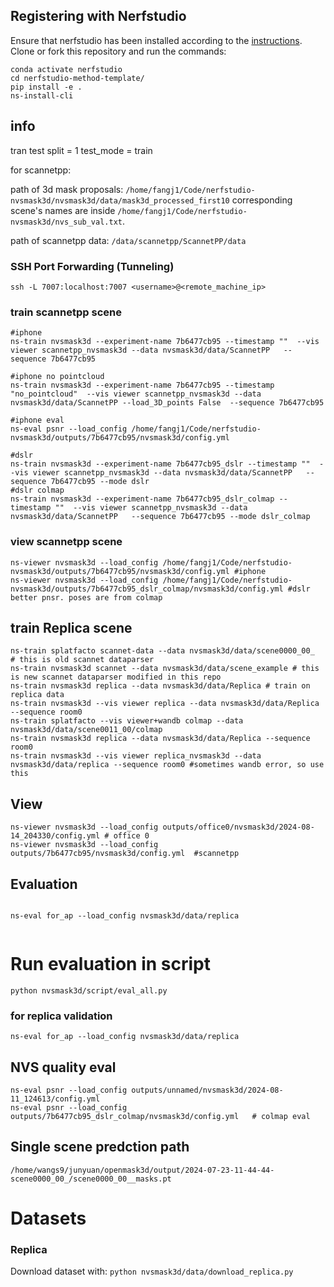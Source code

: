 ## Registering with Nerfstudio
Ensure that nerfstudio has been installed according to the [instructions](https://docs.nerf.studio/en/latest/quickstart/installation.html). Clone or fork this repository and run the commands:

```
conda activate nerfstudio
cd nerfstudio-method-template/
pip install -e .
ns-install-cli
```
## info
tran test split = 1
test_mode = train

for scannetpp:

path of 3d mask proposals: ```/home/fangj1/Code/nerfstudio-nvsmask3d/nvsmask3d/data/mask3d_processed_first10``` corresponding scene's names are inside ```/home/fangj1/Code/nerfstudio-nvsmask3d/nvs_sub_val.txt```.

path of scannetpp data: ```/data/scannetpp/ScannetPP/data```

### SSH Port Forwarding (Tunneling)
``` 
ssh -L 7007:localhost:7007 <username>@<remote_machine_ip>
```

### train scannetpp scene
```
#iphone 
ns-train nvsmask3d --experiment-name 7b6477cb95 --timestamp ""  --vis viewer scannetpp_nvsmask3d --data nvsmask3d/data/ScannetPP   --sequence 7b6477cb95 

#iphone no pointcloud
ns-train nvsmask3d --experiment-name 7b6477cb95 --timestamp "no_pointcloud"  --vis viewer scannetpp_nvsmask3d --data nvsmask3d/data/ScannetPP --load_3D_points False  --sequence 7b6477cb95

#iphone eval
ns-eval psnr --load_config /home/fangj1/Code/nerfstudio-nvsmask3d/outputs/7b6477cb95/nvsmask3d/config.yml

#dslr
ns-train nvsmask3d --experiment-name 7b6477cb95_dslr --timestamp ""  --vis viewer scannetpp_nvsmask3d --data nvsmask3d/data/ScannetPP   --sequence 7b6477cb95 --mode dslr
#dslr colmap
ns-train nvsmask3d --experiment-name 7b6477cb95_dslr_colmap --timestamp ""  --vis viewer scannetpp_nvsmask3d --data nvsmask3d/data/ScannetPP   --sequence 7b6477cb95 --mode dslr_colmap
```
### view scannetpp scene
```
ns-viewer nvsmask3d --load_config /home/fangj1/Code/nerfstudio-nvsmask3d/outputs/7b6477cb95/nvsmask3d/config.yml #iphone
ns-viewer nvsmask3d --load_config /home/fangj1/Code/nerfstudio-nvsmask3d/outputs/7b6477cb95_dslr_colmap/nvsmask3d/config.yml #dslr better pnsr. poses are from colmap

```

## train Replica scene
```
ns-train splatfacto scannet-data --data nvsmask3d/data/scene0000_00_  # this is old scannet dataparser
ns-train nvsmask3d scannet --data nvsmask3d/data/scene_example # this is new scannet dataparser modified in this repo
ns-train nvsmask3d replica --data nvsmask3d/data/Replica # train on replica data
ns-train nvsmask3d --vis viewer replica --data nvsmask3d/data/Replica --sequence room0
ns-train splatfacto --vis viewer+wandb colmap --data nvsmask3d/data/scene0011_00/colmap 
ns-train nvsmask3d replica --data nvsmask3d/data/Replica --sequence room0
ns-train nvsmask3d --vis viewer replica_nvsmask3d --data nvsmask3d/data/replica --sequence room0 #sometimes wandb error, so use this
```


## View
```
ns-viewer nvsmask3d --load_config outputs/office0/nvsmask3d/2024-08-14_204330/config.yml # office 0
ns-viewer nvsmask3d --load_config outputs/7b6477cb95/nvsmask3d/config.yml  #scannetpp

```

## Evaluation 
```

ns-eval for_ap --load_config nvsmask3d/data/replica


```
# Run evaluation in script
```
python nvsmask3d/script/eval_all.py
```
### for replica validation
```
ns-eval for_ap --load_config nvsmask3d/data/replica
```
## NVS quality eval
```
ns-eval psnr --load_config outputs/unnamed/nvsmask3d/2024-08-11_124613/config.yml
ns-eval psnr --load_config outputs/7b6477cb95_dslr_colmap/nvsmask3d/config.yml   # colmap eval

```
## Single scene predction path
```
/home/wangs9/junyuan/openmask3d/output/2024-07-23-11-44-44-scene0000_00_/scene0000_00__masks.pt
```


# Datasets
### Replica
Download dataset with: `python nvsmask3d/data/download_replica.py`
